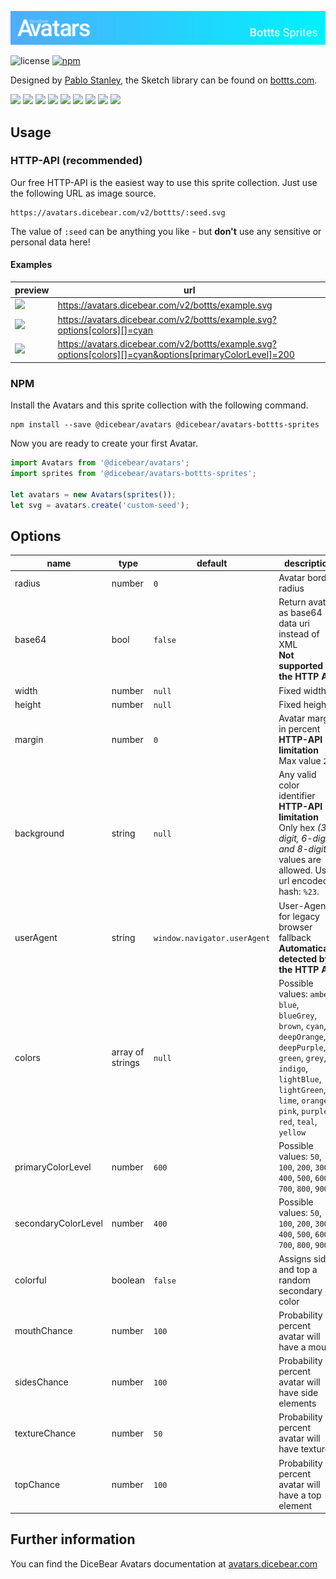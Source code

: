 ![DiceBear Avatars - Bottts Sprite Collection](https://raw.githubusercontent.com/DiceBear/avatars/master/packages/avatars-bottts-sprites/banner.svg?sanitize=true)

![license](https://img.shields.io/npm/l/@dicebear/avatars-bottts-sprites.svg?style=flat-square)
[![npm](https://img.shields.io/npm/v/@dicebear/avatars-bottts-sprites.svg?style=flat-square)](https://www.npmjs.com/package/@dicebear/avatars-bottts-sprites)

Designed by [Pablo Stanley](https://twitter.com/pablostanley), the Sketch library can be found on
[bottts.com](https://bottts.com/).

<p>
    <img src="https://avatars.dicebear.com/v2/bottts/1.svg" width="60" />
    <img src="https://avatars.dicebear.com/v2/bottts/2.svg" width="60" />
    <img src="https://avatars.dicebear.com/v2/bottts/3.svg" width="60" />
    <img src="https://avatars.dicebear.com/v2/bottts/4.svg" width="60" />
    <img src="https://avatars.dicebear.com/v2/bottts/5.svg" width="60" />
    <img src="https://avatars.dicebear.com/v2/bottts/6.svg" width="60" />
    <img src="https://avatars.dicebear.com/v2/bottts/7.svg" width="60" />
    <img src="https://avatars.dicebear.com/v2/bottts/8.svg" width="60" />
    <img src="https://avatars.dicebear.com/v2/bottts/9.svg" width="60" />
</p>

## Usage

### HTTP-API (recommended)

Our free HTTP-API is the easiest way to use this sprite collection. Just use the following URL as image source.

    https://avatars.dicebear.com/v2/bottts/:seed.svg

The value of `:seed` can be anything you like - but **don't** use any sensitive or personal data here!

#### Examples

| preview                                                                                                                           | url                                                                                                      |
| --------------------------------------------------------------------------------------------------------------------------------- | -------------------------------------------------------------------------------------------------------- |
| <img src="https://avatars.dicebear.com/v2/bottts/example.svg" width="60" />                                                       | https://avatars.dicebear.com/v2/bottts/example.svg                                                       |
| <img src="https://avatars.dicebear.com/v2/bottts/example.svg?options[colors][]=cyan" width="60" />                                | https://avatars.dicebear.com/v2/bottts/example.svg?options[colors][]=cyan                                |
| <img src="https://avatars.dicebear.com/v2/bottts/example.svg?options[colors][]=cyan&options[primaryColorLevel]=200" width="60" /> | https://avatars.dicebear.com/v2/bottts/example.svg?options[colors][]=cyan&options[primaryColorLevel]=200 |

### NPM

Install the Avatars and this sprite collection with the following command.

    npm install --save @dicebear/avatars @dicebear/avatars-bottts-sprites

Now you are ready to create your first Avatar.

```js
import Avatars from '@dicebear/avatars';
import sprites from '@dicebear/avatars-bottts-sprites';

let avatars = new Avatars(sprites());
let svg = avatars.create('custom-seed');
```

## Options

| name                | type             | default                      | description                                                                                                                                                                                                  |
| ------------------- | ---------------- | ---------------------------- | ------------------------------------------------------------------------------------------------------------------------------------------------------------------------------------------------------------ |
| radius              | number           | `0`                          | Avatar border radius                                                                                                                                                                                         |
| base64              | bool             | `false`                      | Return avatar as base64 data uri instead of XML <br> **Not supported by the HTTP API**                                                                                                                    |
| width               | number           | `null`                       | Fixed width                                                                                                                                                                                                  |
| height              | number           | `null`                       | Fixed height                                                                                                                                                                                                 |
| margin              | number           | `0`                          | Avatar margin in percent<br> **HTTP-API limitation** Max value `25`                                                                                                                                  |
| background          | string           | `null`                       | Any valid color identifier<br> **HTTP-API limitation** Only hex _(3-digit, 6-digit and 8-digit)_ values are allowed. Use url encoded hash: `%23`.                                                            |
| userAgent           | string           | `window.navigator.userAgent` | User-Agent for legacy browser fallback<br> **Automatically detected by the HTTP API**                                                                                                                        |
| colors              | array of strings | `null`                       | Possible values: `amber`, `blue`, `blueGrey`, `brown`, `cyan`, `deepOrange`, `deepPurple`, `green`, `grey`, `indigo`, `lightBlue`, `lightGreen`, `lime`, `orange`, `pink`, `purple`, `red`, `teal`, `yellow` |
| primaryColorLevel   | number           | `600`                        | Possible values: `50`, `100`, `200`, `300`, `400`, `500`, `600`, `700`, `800`, `900`                                                                                                                       |
| secondaryColorLevel | number           | `400`                        | Possible values: `50`, `100`, `200`, `300`, `400`, `500`, `600`, `700`, `800`, `900`                                                                                                                       |
| colorful            | boolean          | `false`                      | Assigns sides and top a random secondary color                                                                                                                                                               |
| mouthChance         | number           | `100`                        | Probability in percent avatar will have a mouth                                                                                                                                                              |
| sidesChance         | number           | `100`                        | Probability in percent avatar will have side elements                                                                                                                                                        |
| textureChance       | number           | `50`                         | Probability in percent avatar will have texture                                                                                                                                                              |
| topChance           | number           | `100`                        | Probability in percent avatar will have a top element                                                                                                                                                        |

## Further information

You can find the DiceBear Avatars documentation at [avatars.dicebear.com](https://avatars.dicebear.com)
